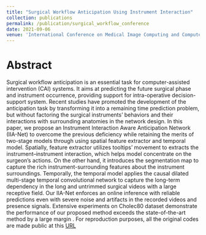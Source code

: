 ```yaml
---
title: "Surgical Workflow Anticipation Using Instrument Interaction"
collection: publications
permalink: /publication/surgical_workflow_conference
date: 2021-09-06
venue: 'International Conference on Medical Image Computing and Computer Assisted Intervention (MICCAI)'
---
```

Abstract
======
Surgical workflow anticipation is an essential task for computer-assisted intervention (CAI) systems. It aims at predicting the future surgical phase and instrument occurrence, providing support for intra-operative decision-support system. Recent studies have promoted the development of the anticipation task by transforming it into a remaining time prediction problem, but without factoring the surgical instruments’ behaviors and their interactions with surrounding anatomies in the network design. In this paper, we propose an Instrument Interaction Aware Anticipation Network (IIA-Net) to overcome the previous deficiency while retaining the merits of two-stage models through using spatial feature extractor and temporal model. Spatially, feature extractor utilizes tooltips’ movement to extracts the instrument–instrument interaction, which helps model concentrate on the surgeon’s actions. On the other hand, it introduces the segmentation map to capture the rich instrument-surrounding features about the instrument surroundings. Temporally, the temporal model applies the causal dilated multi-stage temporal convolutional network to capture the long-term dependency in the long and untrimmed surgical videos with a large receptive field. Our IIA-Net enforces an online inference with reliable predictions even with severe noise and artifacts in the recorded videos and presence signals. Extensive experiments on Cholec80 dataset demonstrate the performance of our proposed method exceeds the state-of-the-art method by a large margin . For reproduction purposes, all the original codes are made public at this [URL](https://github.com/Flaick/Surgical-Workflow-Anticipation)
